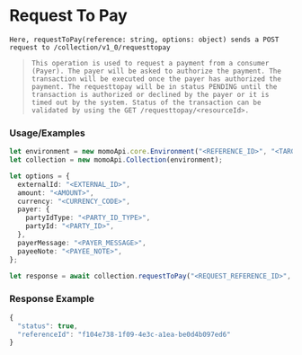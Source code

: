 # Request To Pay

`Here, requestToPay(reference: string, options: object) sends a POST request to /collection/v1_0/requesttopay`

> `This operation is used to request a payment from a consumer (Payer). The payer will be asked to authorize the payment. The transaction will be executed once the payer has authorized the payment. The requesttopay will be in status PENDING until the transaction is authorized or declined by the payer or it is timed out by the system. Status of the transaction can be validated by using the GET /requesttopay/<resourceId>.`

### Usage/Examples

```ts
let environment = new momoApi.core.Environment("<REFERENCE_ID>", "<TARGET_ENVIRONMENT>", "<CALLBACK_URL>", "<OPTIONS>");
let collection = new momoApi.Collection(environment);

let options = {
  externalId: "<EXTERNAL_ID>",
  amount: "<AMOUNT>",
  currency: "<CURRENCY_CODE>",
  payer: {
    partyIdType: "<PARTY_ID_TYPE>",
    partyId: "<PARTY_ID>",
  },
  payerMessage: "<PAYER_MESSAGE>",
  payeeNote: "<PAYEE_NOTE>",
};

let response = await collection.requestToPay("<REQUEST_REFERENCE_ID>", options);

```

### Response Example

```ts
{
  "status": true,
  "referenceId": "f104e738-1f09-4e3c-a1ea-be0d4b097ed6"
}
```